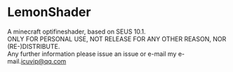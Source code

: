 # LemonShader
A minecraft optifineshader, based on SEUS 10.1.  
ONLY FOR PERSONAL USE, NOT RELEASE FOR ANY OTHER REASON, NOR (RE-)DISTRIBUTE.  
Any further information please issue an issue or e-mail my e-mail.<icuvip@qq.com>   
